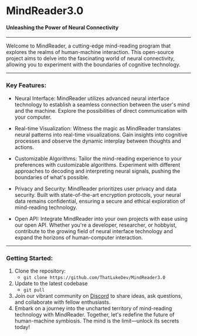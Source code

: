 # MindReader3.0
#### Unleashing the Power of Neural Connectivity
-----

Welcome to MindReader, a cutting-edge mind-reading program that explores the realms of human-machine interaction.
This open-source project aims to delve into the fascinating world of neural connectivity, allowing you to experiment with the boundaries of cognitive technology.

-----

### Key Features:

- Neural Interface: MindReader utilizes advanced neural interface technology to establish a seamless connection between the user's mind and the machine. Explore the possibilities of direct communication with your computer.

- Real-time Visualization: Witness the magic as MindReader translates neural patterns into real-time visualizations. Gain insights into cognitive processes and observe the dynamic interplay between thoughts and actions.

- Customizable Algorithms: Tailor the mind-reading experience to your preferences with customizable algorithms. Experiment with different approaches to decoding and interpreting neural signals, pushing the boundaries of what's possible.

- Privacy and Security: MindReader prioritizes user privacy and data security. Built with state-of-the-art encryption protocols, your neural data remains confidential, ensuring a secure and ethical exploration of mind-reading technology.

- Open API: Integrate MindReader into your own projects with ease using our open API. Whether you're a developer, researcher, or hobbyist, contribute to the growing field of neural interface technology and expand the horizons of human-computer interaction.

-----

### Getting Started:
1. Clone the repository:
    - `git clone https://github.com/ThatLukeDev/MindReader3.0`
1. Update to the latest codebase
    - `git pull`
1. Join our vibrant community on [Discord](https://discord.gg/2mG4zursTQ) to share ideas, ask questions, and collaborate with fellow enthusiasts.
1. Embark on a journey into the uncharted territory of mind-reading technology with MindReader. Together, let's redefine the future of human-machine symbiosis. The mind is the limit—unlock its secrets today!
